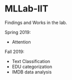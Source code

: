 # MLLab-IIT
Findings and Works in the lab.

Spring 2019:
- Attention

Fall 2019:
- Text Classification
- EDU categorization
- IMDB data analysis